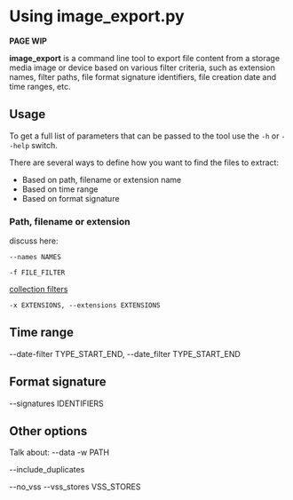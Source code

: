 # Using image_export.py

**PAGE WIP**

**image_export** is a command line tool to export file content from a storage media image or device based on various filter criteria, such as extension names, filter paths, file format signature identifiers, file creation date and time ranges, etc.

## Usage

To get a full list of parameters that can be passed to the tool use the ``-h`` or ``--help`` switch.

There are several ways to define how you want to find the files to extract:
 + Based on path, filename or extension name
 + Based on time range
 + Based on format signature

### Path, filename or extension

discuss here:

```
--names NAMES
```

```
-f FILE_FILTER
```
[collection filters](Collection-Filters.md)

```
-x EXTENSIONS, --extensions EXTENSIONS
```

## Time range

--date-filter TYPE_START_END, --date_filter TYPE_START_END

## Format signature

 --signatures IDENTIFIERS

## Other options

Talk about:
--data 
-w PATH

--include_duplicates

--no_vss
--vss_stores VSS_STORES
